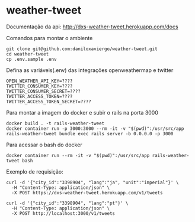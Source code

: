 # weather-tweet

Documentação da api: http://dxs-weather-tweet.herokuapp.com/docs

Comandos para montar o ambiente

```
git clone git@github.com:daniloxaviergo/weather-tweet.git
cd weather-tweet
cp .env.sample .env
```

Defina as variáveis(.env) das integrações openweathermap e twitter
```
OPEN_WEATHER_API_KEY=????
TWITTER_CONSUMER_KEY=????
TWITTER_CONSUMER_SECRET=????
TWITTER_ACCESS_TOKEN=????
TWITTER_ACCESS_TOKEN_SECRET=????
```

Para montar a imagem do docker e subir o rails na porta 3000
```
docker build . -t rails-weather-tweet
docker container run -p 3000:3000 --rm -it -v "$(pwd)":/usr/src/app rails-weather-tweet bundle exec rails server -b 0.0.0.0 -p 3000
```

Para acessar o bash do docker
```
docker container run --rm -it -v "$(pwd)":/usr/src/app rails-weather-tweet bash
```

Exemplo de requisição:
```
curl -d '{"city_id":"3398904", "lang":"ja", "unit":"imperial"}' \
  -H "Content-Type: application/json" \
  -X POST https://dxs-weather-tweet.herokuapp.com/v1/tweets

curl -d '{"city_id":"3398904", "lang":"pt"}' \
  -H "Content-Type: application/json" \
  -X POST http://localhost:3000/v1/tweets
```
